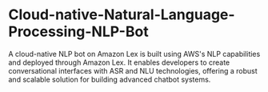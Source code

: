 # Cloud-native-Natural-Language-Processing-NLP-Bot
A cloud-native NLP bot on Amazon Lex is built using AWS's NLP capabilities and deployed through Amazon Lex. It enables developers to create conversational interfaces with ASR and NLU technologies, offering a robust and scalable solution for building advanced chatbot systems.

